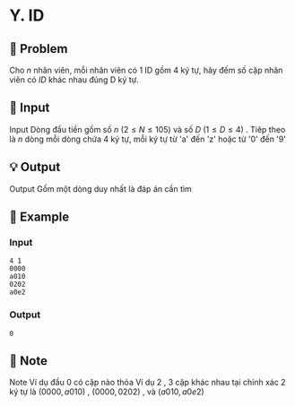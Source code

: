 # Y. ID

## 📖 Problem

Cho
$n$
nhân viên, mỗi nhân viên có
$1$
ID gồm 4 ký tự, hãy đếm số cặp nhân viên có
$ID$
khác nhau đúng D ký tự.


## 🧩 Input

Input
Dòng đầu tiền gồm số
$n$
$(2 ≤N≤ 105)$
và số
$D$
$(1 ≤D≤ 4)$
.
Tiêp theo là
$n$
dòng mỗi dòng chứa
$4$
ký tự, mỗi ký tự từ 'a' đến 'z' hoặc từ '0' đến '9'


## 💡 Output

Output
Gồm một dòng duy nhất là đáp án cần tìm


## 🧠 Example

### Input

```text
4 1
0000
a010
0202
a0e2
```

### Output

```text
0
```



## 📝 Note

Note
Ví dụ đầu
$0$
có cặp nào thỏa
Ví dụ
$2$
,
$3$
cặp khác nhau tại chính xác
$2$
ký tự là
$(0000,a010)$
,
$(0000, 0202)$
, và
$(a010,a0e2)$

